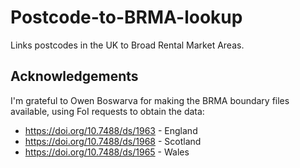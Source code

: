 # Postcode-to-BRMA-lookup
Links postcodes in the UK to Broad Rental Market Areas. 

## Acknowledgements
I'm grateful to Owen Boswarva for making the BRMA boundary files available, using FoI requests to obtain the data: 
* https://doi.org/10.7488/ds/1963 - England
* https://doi.org/10.7488/ds/1968 - Scotland
* https://doi.org/10.7488/ds/1965 - Wales
